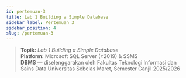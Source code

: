 ```yaml
---
id: pertemuan-3
title: Lab 1 Building a Simple Database
sidebar_label: Pertemuan 3
sidebar_position: 4
slug: /pertemuan-3
---
```


> **Topik:** *Lab 1 Building a Simple Database*  
> **Platform:** Microsoft SQL Server (≥2019) & SSMS  
> **DBMS** — diselenggarakan oleh Fakultas Teknologi Informasi dan Sains Data Universitas Sebelas Maret, Semester Ganjil 2025/2026



